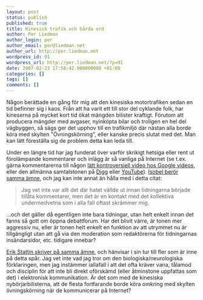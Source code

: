 ```yaml
---
layout: post
status: publish
published: true
title: Kinesisk trafik och hårda ord
author: Per Liedman
author_login: per
author_email: per@liedman.net
author_url: http://per.liedman.net
wordpress_id: 91
wordpress_url: http://per.liedman.net/?p=91
date: 2007-02-23 17:58:42.000000000 +01:00
categories: []
tags: []
comments: []
---
```

Någon berättade en gång för mig att den kinesiska motortrafiken sedan en tid befinner sig i kaos. Från att ha varit ett till stor del cyklande folk, har kineserna på mycket kort tid ökat mängden bilister kraftigt. Förutom att producera mängder med avgaser, nyinköpta bilar och troligen en hel del vägbyggen, så sägs ger det upphov till en trafikmiljö där nästan alla borde köra med skylten "Övningskörning", eller kanske precis slutat med det. Man kan lätt föreställa sig de problem detta kan leda till.

Under en längre tid har jag funderat över varför skrikigt hetsiga eller rent ut förolämpande kommentarer och inlägg är så vanliga på Internet (se t.ex. gärna kommentarerna till någon <a href="http://video.google.com/videoplay?docid=-5370762387415552903">lätt kontroversiell video hos Google videos</a>, eller den allmänna samtalstonen på <a href="http://digg.com/">Digg</a> eller <a href="http://youtube.com/">YouTube</a>). <a href="http://isobelsverkstad.blogspot.com/2007/02/vdan-med-lsarkontakt.html">Isobel berör samma ämne</a>, och jag kan inte annat än hålla med i detta citat:

<blockquote>Jag vet inte var allt det där hatet vällde ut innan tidningarna började tillåta kommentarer, men det är en kontakt med det kollektiva undermedvetna som i alla fall oftast skrämmer mig.</blockquote>

...och det gäller då egentligen inte bara tidningar, utan helt enkelt innan det fanns så gott om öppna debattforum. Har det blivit värre, är tonen mer aggressiv nu, eller är tonen helt enkelt en funktion av att utrymmet nu är tillgängligt utan att gå via den moderation som redaktörerna för tidningarnas insändarsidor, etc. tidigare innebar?

<a href="http://mymarkup.net/blog/archives/011229.html">Erik Stattin skriver på samma ämne</a>, och hänvisar i sin tur till fler som är inne på detta spår. Jag vet inte vad jag tror om den biologiska/neurologiska förklaringen, men jag instämmer iallafall i att det ofta kräver vana, tålamod och disciplin för att inte bli direkt oförskämd (eller åtminstone uppfattas som det) i elektronisk kommunikation. Är det som med de kinesiska nybörjarbilisterna, att de flesta fortfarande borde köra omkring med skylten övningskörning när de kommunicerar på Internet?
